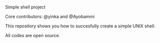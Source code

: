 Simple shell project

Core contributors: @yinka and @Ayobammi

This repository shows you how to succesfully create a simple UNIX shell.

All codes are open source.

